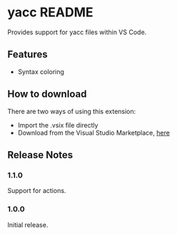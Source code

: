 # yacc README

Provides support for yacc files within VS Code.

## Features

* Syntax coloring

## How to download

There are two ways of using this extension:

* Import the .vsix file directly
* Download from the Visual Studio Marketplace, [here](https://marketplace.visualstudio.com/items?itemName=carlubian.yacc)

## Release Notes

### 1.1.0

Support for actions.

### 1.0.0

Initial release.